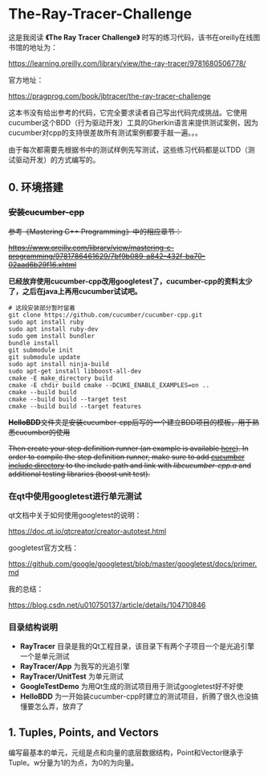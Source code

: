 # The-Ray-Tracer-Challenge

这是我阅读 **《The Ray Tracer Challenge》** 时写的练习代码，该书在oreilly在线图书馆的地址为：

https://learning.oreilly.com/library/view/the-ray-tracer/9781680506778/

官方地址：

https://pragprog.com/book/jbtracer/the-ray-tracer-challenge

这本书没有给出参考的代码，它完全要求读者自己写出代码完成挑战。它使用cucumber这个BDD（行为驱动开发）工具的Gherkin语言来提供测试案例，因为cucumber对cpp的支持很差故所有测试案例都要手敲一遍。。。

由于每次都需要先根据书中的测试样例先写测试，这些练习代码都是以TDD（测试驱动开发）的方式编写的。

## 0. 环境搭建

### ~~安装cucumber-cpp~~

~~参考《Mastering C++ Programming》中的相应章节：~~

~~https://www.oreilly.com/library/view/mastering-c-programming/9781786461629/7bf9b089-a842-432f-ba70-02aad6b29f16.xhtml~~

**已经放弃使用cucumber-cpp改用googletest了，cucumber-cpp的资料太少了，之后在java上再用cucumber试试吧。**

```shell
# 这段安装部分暂时留着
git clone https://github.com/cucumber/cucumber-cpp.git
sudo apt install ruby
sudo apt install ruby-dev
sudo gem install bundler
bundle install
git submodule init
git submodule update
sudo apt install ninja-build
sudo apt-get install libboost-all-dev
cmake -E make_directory build
cmake -E chdir build cmake --DCUKE_ENABLE_EXAMPLES=on ..
cmake --build build
cmake --build build --target test
cmake --build build --target features
```

~~**HelloBDD**文件夹是安装cucumber-cpp后写的一个建立BDD项目的模板，用于熟悉cucumber的使用~~

~~Then create your step definition runner (an example is available [here](https://github.com/cucumber/cucumber-cpp/blob/master/examples/Calc/features/step_definitions/BoostCalculatorSteps.cpp)). In order to compile the step definition runner, make sure to add [cucumber include directory](https://github.com/cucumber/cucumber-cpp/blob/master/includes) to the include path and link with *libcucumber-cpp.a* and additional testing libraries (boost unit test).~~

### 在qt中使用googletest进行单元测试

qt文档中关于如何使用googletest的说明：

https://doc.qt.io/qtcreator/creator-autotest.html

googletest官方文档：

https://github.com/google/googletest/blob/master/googletest/docs/primer.md

我的总结：

https://blog.csdn.net/u010750137/article/details/104710846

### 目录结构说明

- **RayTracer** 目录是我的Qt工程目录，该目录下有两个子项目一个是光追引擎一个是单元测试
- **RayTracer/App** 为我写的光追引擎
- **RayTracer/UnitTest** 为单元测试
- **GoogleTestDemo** 为用Qt生成的测试项目用于测试googletest好不好使
- **HelloBDD** 为一开始装cucumber-cpp时建立的测试项目，折腾了很久也没搞懂要怎么弄，放弃了

## 1. **Tuples, Points,** and Vectors

编写最基本的单元，元组是点和向量的底层数据结构，Point和Vector继承于Tuple。w分量为1的为点，为0的为向量。